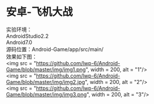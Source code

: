 # 安卓-飞机大战
实验环境：  
AndroidStudio2.2  
Android7.0  
源码位置：Android-Game/app/src/main/  
效果如下图：  
<img src = "https://github.com/lwp-6/Android-Game/blob/master/img/img1.png", width = 200, alt = "1"/>  
<img src = "https://github.com/lwp-6/Android-Game/blob/master/img/img2.jpg", width = 200, alt = "2"/>  
<img src = "https://github.com/lwp-6/Android-Game/blob/master/img/img3.png", width = 200, alt = "3"/>  


